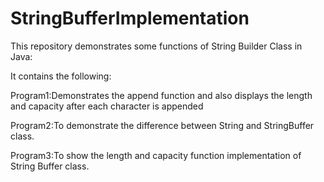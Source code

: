 # StringBufferImplementation

This repository demonstrates some functions of String Builder Class in Java:

It contains the following:

Program1:Demonstrates the append function and also displays the length and capacity after each character is appended

Program2:To demonstrate  the difference between String and StringBuffer class.

Program3:To show the length and capacity function implementation of String Buffer class.
